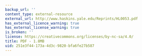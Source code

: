 ```yaml
---
backup_url: ''
content_type: external-resource
external_url: http://www.haskins.yale.edu/Reprints/HL0053.pdf
has_external_licence_warning: true
has_external_license_warning: true
is_broken: ''
license: https://creativecommons.org/licenses/by-nc-sa/4.0/
title: PDF - 1.8MB
uid: 251e3f44-173a-4d3c-9820-bfa6fe27b587
---
```

